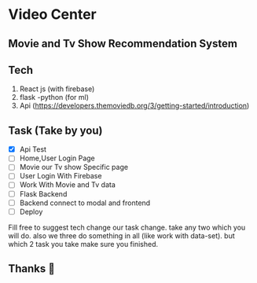 # Video Center  <!-- Suggest Nice name -->


## Movie and Tv Show Recommendation System


## Tech
1. React js (with firebase)
2. flask -python (for ml)
3. Api (https://developers.themoviedb.org/3/getting-started/introduction)
<!-- Add our make change if you what  -->

## Task (Take by you)

<!-- fill like this -->
<!-- -[x] task(I will Do (name)) -->

- [x] Api Test
- [ ] Home,User Login Page 
- [ ] Movie our Tv show Specific page
- [ ] User Login With Firebase
- [ ] Work With Movie and Tv data
- [ ] Flask Backend
- [ ] Backend connect to modal and frontend
- [ ] Deploy

Fill free to suggest tech change our task change. take any two which you will do. also we three do something in all (like work with data-set). but which 2 task you take make sure you finished.


## Thanks 🎅




